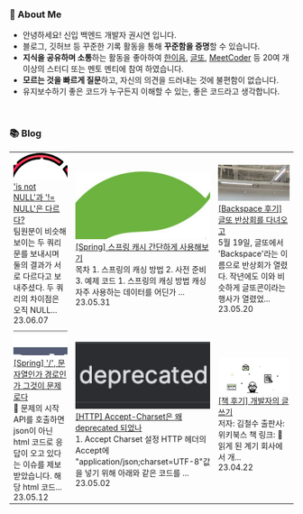 ### 🚀 About Me

- 안녕하세요! 신입 백엔드 개발자 권시연 입니다.
- 블로그, 깃허브 등 꾸준한 기록 활동을 통해 **꾸준함을 증명**할 수 있습니다.
- **지식을 공유하며 소통**하는 활동을 좋아하여 [한이음](https://www.hanium.or.kr/portal/index.do), [글또](https://www.notion.so/ac5b18a482fb4df497d4e8257ad4d516), [MeetCoder](https://github.com/Meet-Coder-Study/posting-review) 등 20여 개 이상의 스터디 또는 멘토 멘티에 참여 하였습니다.
- **모르는 것을 빠르게 질문**하고, 자신의 의견을 드러내는 것에 불편함이 없습니다.
- 유지보수하기 좋은 코드가 누구든지 이해할 수 있는, 좋은 코드라고 생각합니다.

<br/>

### 📚 Blog
<table><tbody><tr>
<td>
    <a href="https://yeonyeon.tistory.com/307">
        <img width="100%" src="/img/2425961924565662083.png"/><br/>
        <div>'is not NULL'과 '!= NULL'은 다르다?</div>
    </a>
    <div>팀원분이 비슷해 보이는 두 쿼리문를 보내시며 둘의 결과가 서로 다르다고 보내주셨다. 두 쿼리의 차이점은 오직 NULL...</div>
    <div>23.06.07</div>
</td>
<td>
    <a href="https://yeonyeon.tistory.com/306">
        <img width="100%" src="/img/8101228377939525726.png"/><br/>
        <div>[Spring] 스프링 캐시 간단하게 사용해보기</div>
    </a>
    <div>목차 1. 스프링의 캐싱 방법 2. 사전 준비 3. 예제 코드 1. 스프링의 캐싱 방법 캐싱 자주 사용하는 데이터를 어딘가 ...</div>
    <div>23.05.31</div>
</td>
<td>
    <a href="https://yeonyeon.tistory.com/305">
        <img width="100%" src="/img/675516877836996021.png"/><br/>
        <div>[Backspace 후기] 글또 반상회를 다녀오고</div>
    </a>
    <div>5월 19일, 글또에서 'Backspace'라는 이름으로 반상회가 열렸다. 작년에도 이와 비슷하게 글또콘이라는 행사가 열렸었...</div>
    <div>23.05.20</div>
</td>
</tr>
<tr>
<td>
    <a href="https://yeonyeon.tistory.com/304">
        <img width="100%" src="/img/1710627855136408745.png"/><br/>
        <div>[Spring] '/', 문자열인가 경로인가 그것이 문제로다</div>
    </a>
    <div>🤔 문제의 시작 API를 호출하면 json이 아닌 html 코드로 응답이 오고 있다는 이슈를 제보받았습니다. 해당 html 코드...</div>
    <div>23.05.12</div>
</td>
<td>
    <a href="https://yeonyeon.tistory.com/303">
        <img width="100%" src="/img/2876535592703140693.png"/><br/>
        <div>[HTTP] Accept-Charset은 왜 deprecated 되었나</div>
    </a>
    <div>1. Accept Charset 설정 HTTP 헤더의 Accept에 "application/json;charset=UTF-8"값을 넣기 위해 아래와 같은 코드를 ...</div>
    <div>23.05.02</div>
</td>
<td>
    <a href="https://yeonyeon.tistory.com/302">
        <img width="100%" src="/img/5327058088979011931.png"/><br/>
        <div>[책 후기] 개발자의 글쓰기</div>
    </a>
    <div>저자: 김철수 출판사: 위키북스 책 링크:  🙂 읽게 된 계기 회사에서 개...</div>
    <div>23.04.22</div>
</td>
</tr>
</tbody></table>